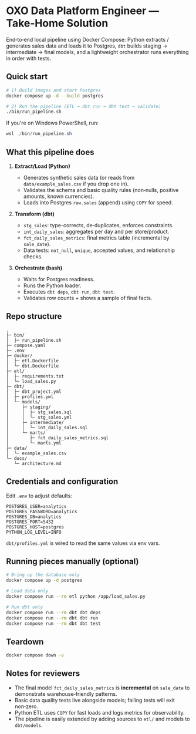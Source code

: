 # OXO Data Platform Engineer — Take‑Home Solution

End‑to‑end local pipeline using Docker Compose: Python extracts / generates sales data and loads it to Postgres, `dbt` builds staging → intermediate → final models, and a lightweight orchestrator runs everything in order with tests.

## Quick start

```bash
# 1) Build images and start Postgres
docker compose up -d --build postgres

# 2) Run the pipeline (ETL → dbt run → dbt test → validate)
./bin/run_pipeline.sh
```

If you're on Windows PowerShell, run:
```powershell
wsl ./bin/run_pipeline.sh
```

## What this pipeline does

1. **Extract/Load (Python)**  
   - Generates synthetic sales data (or reads from `data/example_sales.csv` if you drop one in).  
   - Validates the schema and basic quality rules (non‑nulls, positive amounts, known currencies).  
   - Loads into Postgres `raw.sales` (append) using `COPY` for speed.

2. **Transform (dbt)**  
   - `stg_sales`: type-corrects, de‑duplicates, enforces constraints.  
   - `int_daily_sales`: aggregates per day and per store/product.  
   - `fct_daily_sales_metrics`: final metrics table (incremental by `sale_date`).  
   - Data tests: `not_null`, `unique`, accepted values, and relationship checks.

3. **Orchestrate (bash)**  
   - Waits for Postgres readiness.  
   - Runs the Python loader.  
   - Executes `dbt deps`, `dbt run`, `dbt test`.  
   - Validates row counts + shows a sample of final facts.

## Repo structure

```
.
├─ bin/
│  ├─ run_pipeline.sh
├─ compose.yaml
├─ .env
├─ docker/
│  ├─ etl.Dockerfile
│  └─ dbt.Dockerfile
├─ etl/
│  ├─ requirements.txt
│  └─ load_sales.py
├─ dbt/
│  ├─ dbt_project.yml
│  ├─ profiles.yml
│  └─ models/
│     ├─ staging/
│     │  ├─ stg_sales.sql
│     │  └─ stg_sales.yml
│     ├─ intermediate/
│     │  └─ int_daily_sales.sql
│     └─ marts/
│        ├─ fct_daily_sales_metrics.sql
│        └─ marts.yml
├─ data/
│  └─ example_sales.csv
└─ docs/
   └─ architecture.md
```

## Credentials and configuration

Edit `.env` to adjust defaults:

```
POSTGRES_USER=analytics
POSTGRES_PASSWORD=analytics
POSTGRES_DB=analytics
POSTGRES_PORT=5432
POSTGRES_HOST=postgres
PYTHON_LOG_LEVEL=INFO
```

`dbt/profiles.yml` is wired to read the same values via env vars.

## Running pieces manually (optional)

```bash
# Bring up the database only
docker compose up -d postgres

# Load data only
docker compose run --rm etl python /app/load_sales.py

# Run dbt only
docker compose run --rm dbt dbt deps
docker compose run --rm dbt dbt run
docker compose run --rm dbt dbt test
```

## Teardown

```bash
docker compose down -v
```

## Notes for reviewers

- The final model `fct_daily_sales_metrics` is **incremental** on `sale_date` to demonstrate warehouse‑friendly patterns.
- Basic data quality tests live alongside models; failing tests will exit non‑zero.
- Python ETL uses `COPY` for fast loads and logs metrics for observability.
- The pipeline is easily extended by adding sources to `etl/` and models to `dbt/models`.